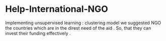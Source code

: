 # Help-International-NGO
Implementing unsupervised learning : clustering model we suggested NGO the countries which are in the direst need of the aid . So, that they  can invest their funding effectively . 
